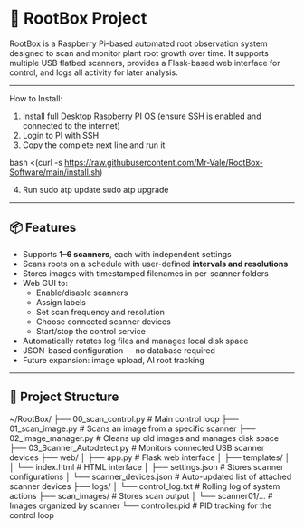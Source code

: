 # 🌱 RootBox Project

RootBox is a Raspberry Pi–based automated root observation system designed to scan and monitor plant root growth over time. It supports multiple USB flatbed scanners, provides a Flask-based web interface for control, and logs all activity for later analysis.

---
How to Install:

1. Install full Desktop Raspberry PI OS (ensure SSH is enabled and connected to the internet)
2. Login to PI with SSH
3. Copy the complete next line and run it

bash <(curl -s https://raw.githubusercontent.com/Mr-Vale/RootBox-Software/main/install.sh)

4. Run
	sudo atp update
	sudo atp upgrade

---

## 📦 Features

- Supports **1–6 scanners**, each with independent settings
- Scans roots on a schedule with user-defined **intervals and resolutions**
- Stores images with timestamped filenames in per-scanner folders
- Web GUI to:
  - Enable/disable scanners
  - Assign labels
  - Set scan frequency and resolution
  - Choose connected scanner devices
  - Start/stop the control service
- Automatically rotates log files and manages local disk space
- JSON-based configuration — no database required
- Future expansion: image upload, AI root tracking

---

## 🧰 Project Structure

~/RootBox/
├── 00_scan_control.py # Main control loop
├── 01_scan_image.py # Scans an image from a specific scanner
├── 02_image_manager.py # Cleans up old images and manages disk space
├── 03_Scanner_Autodetect.py # Monitors connected USB scanner devices
├── web/
│ ├── app.py # Flask web interface
│ ├── templates/
│ │ └── index.html # HTML interface
│ ├── settings.json # Stores scanner configurations
│ └── scanner_devices.json # Auto-updated list of attached scanner devices
├── logs/
│ └── control_log.txt # Rolling log of system actions
├── scan_images/ # Stores scan output
│ └── scanner01/... # Images organized by scanner
└── controller.pid # PID tracking for the control loop
